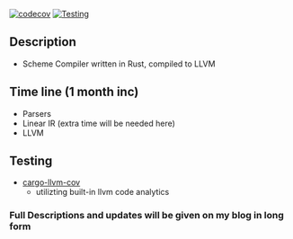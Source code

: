 [![codecov](https://codecov.io/gh/snowmang1/sxeme/branch/10-pipeline-creation/graph/badge.svg?token=zzQXFKk7BD)](https://codecov.io/gh/snowmang1/sxeme)
[![Testing](https://github.com/snowmang1/sxeme/actions/workflows/checks.yml/badge.svg?branch=trunk)](https://github.com/snowmang1/sxeme/actions/workflows/checks.yml)

## Description
- Scheme Compiler written in Rust, compiled to LLVM

## Time line (1 month inc)
- Parsers
- Linear IR (extra time will be needed here)
- LLVM

## Testing
- [cargo-llvm-cov](https://github.com/taiki-e/cargo-llvm-cov.git)
    - utilizting built-in llvm code analytics

### Full Descriptions and updates will be given on my blog in long form
